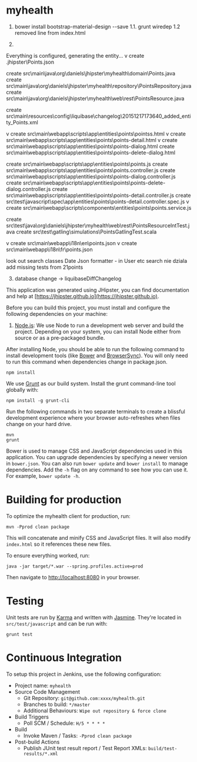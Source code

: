 # myhealth


1. bower install bootstrap-material-design --save
1.1. grunt wiredep
1.2 removed line from index.html
 <script src="bower_components/bootstrap-sass/assets/javascripts/bootstrap.js"></script>
 
2.
Everything is configured, generating the entity...
 v  create .jhipster\Points.json
 
   create src\main\java\org\daniels\jhipster\myhealth\domain\Points.java
   create src\main\java\org\daniels\jhipster\myhealth\repository\PointsRepository.java
   create src\main\java\org\daniels\jhipster\myhealth\web\rest\PointsResource.java
   
   create src\main\resources\config\liquibase\changelog\20151217173640_added_entity_Points.xml
   
v   create src\main\webapp\scripts\app\entities\points\pointss.html
v   create src\main\webapp\scripts\app\entities\points\points-detail.html
v  create src\main\webapp\scripts\app\entities\points\points-dialog.html
   create src\main\webapp\scripts\app\entities\points\points-delete-dialog.html
   
   create src\main\webapp\scripts\app\entities\points\points.js
   create src\main\webapp\scripts\app\entities\points\points.controller.js
   create src\main\webapp\scripts\app\entities\points\points-dialog.controller.js
   create src\main\webapp\scripts\app\entities\points\points-delete-dialog.controller.js
   create src\main\webapp\scripts\app\entities\points\points-detail.controller.js
   create src\test\javascript\spec\app\entities\points\points-detail.controller.spec.js
v create src\main\webapp\scripts\components\entities\points\points.service.js
   
   create src\test\java\org\daniels\jhipster\myhealth\web\rest\PointsResourceIntTest.java
   create src\test\gatling\simulations\PointsGatlingTest.scala
   
v   create src\main\webapp\i18n\en\points.json
v   create src\main\webapp\i18n\fr\points.json
   
   look out
   search classes
   Date Json formatter - in User etc
   search nie dziala
   add missing tests from 21points
   
 3. database change -> liquibaseDiffChangelog
 

This application was generated using JHipster, you can find documentation and help at [https://jhipster.github.io](https://jhipster.github.io).

Before you can build this project, you must install and configure the following dependencies on your machine:

1. [Node.js][]: We use Node to run a development web server and build the project.
   Depending on your system, you can install Node either from source or as a pre-packaged bundle.

After installing Node, you should be able to run the following command to install development tools (like
[Bower][] and [BrowserSync][]). You will only need to run this command when dependencies change in package.json.

    npm install

We use [Grunt][] as our build system. Install the grunt command-line tool globally with:

    npm install -g grunt-cli

Run the following commands in two separate terminals to create a blissful development experience where your browser
auto-refreshes when files change on your hard drive.

    mvn
    grunt

Bower is used to manage CSS and JavaScript dependencies used in this application. You can upgrade dependencies by
specifying a newer version in `bower.json`. You can also run `bower update` and `bower install` to manage dependencies.
Add the `-h` flag on any command to see how you can use it. For example, `bower update -h`.

# Building for production

To optimize the myhealth client for production, run:

    mvn -Pprod clean package

This will concatenate and minify CSS and JavaScript files. It will also modify `index.html` so it references
these new files.

To ensure everything worked, run:

    java -jar target/*.war --spring.profiles.active=prod

Then navigate to [http://localhost:8080](http://localhost:8080) in your browser.

# Testing

Unit tests are run by [Karma][] and written with [Jasmine][]. They're located in `src/test/javascript` and can be run with:

    grunt test



# Continuous Integration

To setup this project in Jenkins, use the following configuration:

* Project name: `myhealth`
* Source Code Management
    * Git Repository: `git@github.com:xxxx/myhealth.git`
    * Branches to build: `*/master`
    * Additional Behaviours: `Wipe out repository & force clone`
* Build Triggers
    * Poll SCM / Schedule: `H/5 * * * *`
* Build
    * Invoke Maven / Tasks: `-Pprod clean package`
* Post-build Actions
    * Publish JUnit test result report / Test Report XMLs: `build/test-results/*.xml`

[JHipster]: https://jhipster.github.io/
[Node.js]: https://nodejs.org/
[Bower]: http://bower.io/
[Grunt]: http://gruntjs.com/
[BrowserSync]: http://www.browsersync.io/
[Karma]: http://karma-runner.github.io/
[Jasmine]: http://jasmine.github.io/2.0/introduction.html
[Protractor]: https://angular.github.io/protractor/
